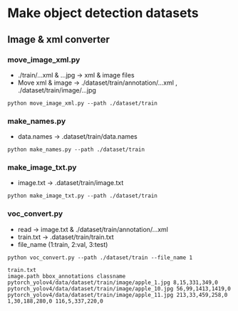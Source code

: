 # Make object detection datasets
## Image & xml converter

### move_image_xml.py
* ./train/...xml & ...jpg -> xml & image files 
* Move xml & image -> ./dataset/train/annotation/...xml , ./dataset/train/image/...jpg
``` 
python move_image_xml.py --path ./dataset/train
``` 

### make_names.py
* data.names -> .dataset/train/data.names
``` 
python make_names.py --path ./dataset/train
``` 

### make_image_txt.py
* image.txt -> .dataset/train/image.txt
``` 
python make_image_txt.py --path ./dataset/train
``` 

### voc_convert.py
* read -> image.txt & ./dataset/train/annotation/...xml
* train.txt -> .dataset/train/train.txt
* file_name (1:train, 2:val, 3:test)
``` 
python voc_convert.py --path ./dataset/train --file_name 1

train.txt
image.path bbox_annotations classname
pytorch_yolov4/data/dataset/train/image/apple_1.jpg 8,15,331,349,0
pytorch_yolov4/data/dataset/train/image/apple_10.jpg 56,99,1413,1419,0
pytorch_yolov4/data/dataset/train/image/apple_11.jpg 213,33,459,258,0 1,30,188,280,0 116,5,337,220,0
``` 

